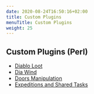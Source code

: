 ```yaml
---
date: 2020-08-24T16:50:16+02:00
title: Custom Plugins
menuTitle: Custom Plugins
weight: 25
---
```


## Custom Plugins (Perl)
- [Diablo Loot](diablo_loot)
- [Dia Wind](dia_wind)
- [Doors Manipulation](doors_manipulation)
- [Expeditions and Shared Tasks](expedition_and_shared_tasks)